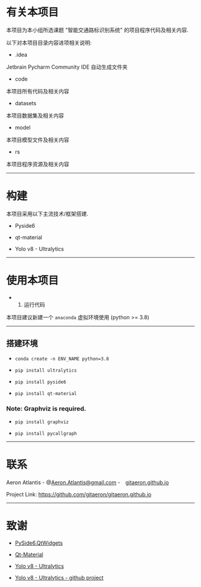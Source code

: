 # 有关本项目

本项目为本小组所选课题 "智能交通路标识别系统" 的项目程序代码及相关内容.

以下对本项目目录内容进项相关说明:

- .idea

Jetbrain Pycharm Community IDE 自动生成文件夹

- code

本项目所有代码及相关内容

- datasets

本项目数据集及相关内容

- model

本项目模型文件及相关内容

- rs

本项目程序资源及相关内容

---

# 构建

本项目采用以下主流技术/框架搭建.

- Pyside6

- qt-material

- Yolo v8 - Ultralytics

---

# 使用本项目

- 1. 运行代码

本项目建议新建一个 `anaconda` 虚拟环境使用 (python >= 3.8)

---

## 搭建环境

- `conda create -n ENV_NAME python=3.8`

- `pip install ultralytics`

- `pip install pyside6`

- `pip install qt-material`

### Note: Graphviz is required.

- `pip install graphviz`

- `pip install pycallgraph`

---

# 联系

Aeron Atlantis - @Aeron.Atlantis@gmail.com -　[gitaeron.github.io](https://gitaeron.gtihub.io)

Project Link: https://github.com/gitaeron/gitaeron.github.io

---

# 致谢

- [PySide6.QtWidgets](https://doc.qt.io/qtforpython-6/PySide6/QtWidgets/index.html)

- [Qt-Material](https://qt-material.readthedocs.io/en/latest/?badge=latest)

- [Yolo v8 - Ultralytics](https://ultralytics.com/yolov8)

- [Yolo v8 - Ultralytics - github project](https://github.com/ultralytics/ultralytics)


